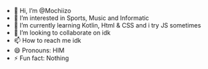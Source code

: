 - 👋 Hi, I’m @Mochiizo
- 👀 I’m interested in Sports, Music and Informatic
- 🌱 I’m currently learning Kotlin, Html & CSS and i try JS sometimes
- 💞️ I’m looking to collaborate on idk
- 📫 How to reach me idk
- 😄 Pronouns: HIM
- ⚡ Fun fact: Nothing

<!---
Mochiizo/Mochiizo is a ✨ special ✨ repository because its `README.md` (this file) appears on your GitHub profile.
You can click the Preview link to take a look at your changes.
--->
